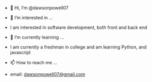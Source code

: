 - 👋 Hi, I’m @dawsonpowell07

- 👀 I’m interested in ...
* I am interested in software development, both front and back end

- 🌱 I’m currently learning ...
* I am currently a freshman in college and am learning Python, and javascript

- 📫 How to reach me ...
* email: dawsonpowell07@gmail.com

<!---
dawsonpowell07/dawsonpowell07 is a ✨ special ✨ repository because its `README.md` (this file) appears on your GitHub profile.
You can click the Preview link to take a look at your changes.
--->
